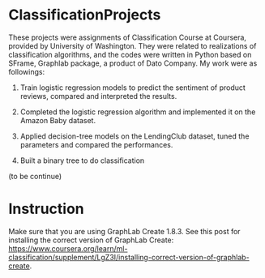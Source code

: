 # ClassificationProjects
These projects were assignments of Classification Course at Coursera, provided by University of Washington. They were related to realizations of classification algorithms, and the codes were written in Python based on SFrame, Graphlab package, a product of Dato Company. My work were as followings:

1.  Train logistic regression models to predict the sentiment of product reviews, compared and interpreted the results.

2.  Completed the logistic regression algorithm and implemented it on the Amazon Baby dataset.

3.  Applied decision-tree models on the LendingClub dataset, tuned the parameters and compared the performances.

4.  Built a binary tree to do classification

(to be continue)
 
# Instruction
Make sure that you are using GraphLab Create 1.8.3. See this post for installing the correct version of GraphLab Create:
https://www.coursera.org/learn/ml-classification/supplement/LgZ3I/installing-correct-version-of-graphlab-create.




